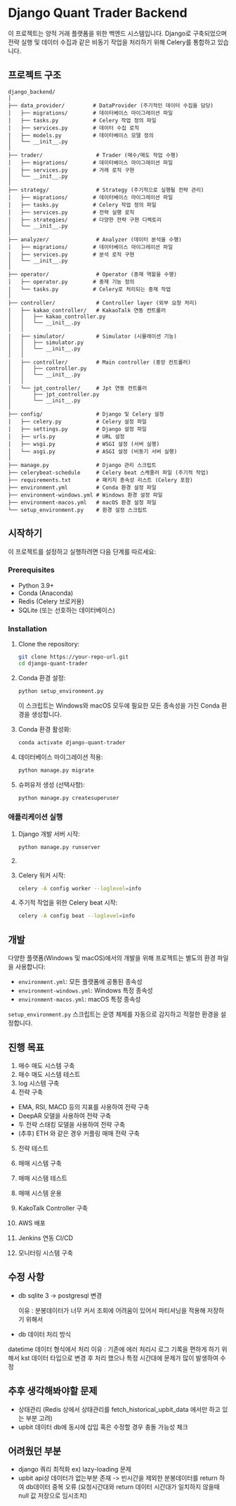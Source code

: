 # Django Quant Trader Backend

이 프로젝트는 양적 거래 플랫폼을 위한 백엔드 시스템입니다. Django로 구축되었으며 전략 실행 및 데이터 수집과 같은 비동기 작업을 처리하기 위해 Celery를 통합하고 있습니다.

## 프로젝트 구조

```
django_backend/
│
├── data_provider/         # DataProvider (주기적인 데이터 수집을 담당)
│   ├── migrations/        # 데이터베이스 마이그레이션 파일
│   ├── tasks.py           # Celery 작업 정의 파일
│   ├── services.py        # 데이터 수집 로직
│   ├── models.py          # 데이터베이스 모델 정의
│   └── __init__.py
│
├── trader/                 # Trader (매수/매도 작업 수행)
│   ├── migrations/        # 데이터베이스 마이그레이션 파일
│   ├── services.py        # 거래 로직 구현
│   └── __init__.py
│
├── strategy/               # Strategy (주기적으로 실행될 전략 관리)
│   ├── migrations/        # 데이터베이스 마이그레이션 파일
│   ├── tasks.py           # Celery 작업 정의 파일
│   ├── services.py        # 전략 실행 로직
│   ├── strategies/        # 다양한 전략 구현 디렉토리
│   └── __init__.py
│
├── analyzer/               # Analyzer (데이터 분석을 수행)
│   ├── migrations/        # 데이터베이스 마이그레이션 파일
│   ├── services.py        # 분석 로직 구현
│   └── __init__.py
│
├── operator/               # Operator (중재 역할을 수행)
│   ├── operator.py        # 중재 기능 정의
│   └── tasks.py           # Celery로 처리되는 중재 작업
│
├── controller/             # Controller layer (외부 요청 처리)
│   ├── kakao_controller/   # KakaoTalk 연동 컨트롤러
│   │   ├── kakao_controller.py
│   │   └── __init__.py
│   │
│   ├── simulator/          # Simulator (시뮬레이션 기능)
│   │   ├── simulator.py
│   │   └── __init__.py
│   │
│   ├── controller/         # Main controller (중앙 컨트롤러)
│   │   ├── controller.py
│   │   └── __init__.py
│   │
│   └── jpt_controller/     # Jpt 연동 컨트롤러
│       ├── jpt_controller.py
│       └── __init__.py
│
├── config/                 # Django 및 Celery 설정
│   ├── celery.py           # Celery 설정 파일
│   ├── settings.py         # Django 설정 파일
│   ├── urls.py             # URL 설정
│   ├── wsgi.py             # WSGI 설정 (서버 실행)
│   └── asgi.py             # ASGI 설정 (비동기 서버 실행)
│
├── manage.py               # Django 관리 스크립트
├── celerybeat-schedule     # Celery beat 스케줄러 파일 (주기적 작업)
├── requirements.txt        # 패키지 종속성 리스트 (Celery 포함)
├── environment.yml         # Conda 환경 설정 파일
├── environment-windows.yml # Windows 환경 설정 파일
├── environment-macos.yml   # macOS 환경 설정 파일
└── setup_environment.py    # 환경 설정 스크립트
```

## 시작하기

이 프로젝트를 설정하고 실행하려면 다음 단계를 따르세요:

### Prerequisites

- Python 3.9+
- Conda (Anaconda)
- Redis (Celery 브로커용)
- SQLite (또는 선호하는 데이터베이스)

### Installation

1. Clone the repository:

   ```bash
   git clone https://your-repo-url.git
   cd django-quant-trader
   ```

2. Conda 환경 설정:

   ```bash
   python setup_environment.py
   ```

   이 스크립트는 Windows와 macOS 모두에 필요한 모든 종속성을 가진 Conda 환경을 생성합니다.

3. Conda 환경 활성화:

   ```bash
   conda activate django-quant-trader
   ```

4. 데이터베이스 마이그레이션 적용:

   ```bash
   python manage.py migrate
   ```

5. 슈퍼유저 생성 (선택사항):
   ```bash
   python manage.py createsuperuser
   ```

### 애플리케이션 실행

1. Django 개발 서버 시작:

   ```bash
   python manage.py runserver
   ```

2.

3. Celery 워커 시작:

   ```bash
   celery -A config worker --loglevel=info
   ```

4. 주기적 작업을 위한 Celery beat 시작:
   ```bash
   celery -A config beat --loglevel=info
   ```

## 개발

다양한 플랫폼(Windows 및 macOS)에서의 개발을 위해 프로젝트는 별도의 환경 파일을 사용합니다:

- `environment.yml`: 모든 플랫폼에 공통된 종속성
- `environment-windows.yml`: Windows 특정 종속성
- `environment-macos.yml`: macOS 특정 종속성

`setup_environment.py` 스크립트는 운영 체제를 자동으로 감지하고 적절한 환경을 설정합니다.

## 진행 목표

1. 매수 매도 시스템 구축
2. 매수 매도 시스템 테스트
3. log 시스템 구축
4. 전략 구축

- EMA, RSI, MACD 등의 지표를 사용하여 전략 구축
- DeepAR 모델을 사용하여 전략 구축
- 두 전략 스태킹 모델을 사용하여 전략 구축
- (추후) ETH 와 같은 경우 커플링 매매 전략 구축

5. 전략 테스트
6. 매매 시스템 구축
7. 매매 시스템 테스트
8. 매매 시스템 운용
9. KakoTalk Controller 구축

10. AWS 배포
11. Jenkins 연동 CI/CD
12. 모니터링 시스템 구축

## 수정 사항

- db sqlite 3 -> postgresql 변경

  이유 : 분봉데이터가 너무 커서 조회에 어려움이 있어서 파티셔닝을 적용해 저장하기 위해서

- db 데이터 처리 방식

datetime 데이터 형식에서 처리
이유 : 기존에 에러 처리시 로그 기록을 편하게 하기 위해서 kst 데이터 타입으로 변경 후 처리 했으나 특정 시간대에 문제가 많이 발생하여 수정

## 추후 생각해봐야할 문제

- 상태관리 (Redis 상에서 상태관리를 fetch_historical_upbit_data 에서만 하고 있는 부분 고려)
- upbit 데이터 db에 동시에 삽입 혹은 수정할 경우 충돌 가능성 체크

## 어려웠던 부분

- django 쿼리 최적화 ex) lazy-loading 문제
- upbit api상 데이터가 없는부분 존재 -> 빈시간을 제외한 분봉데이터를 return 하여 db데이터 중복 오류 (요청시간대와 return 데이터 시간대가 일치하지 않을때 null 값 저장으로 임시조치)
